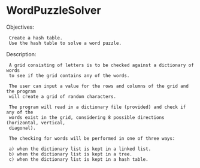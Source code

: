 # WordPuzzleSolver

Objectives:

     Create a hash table.
     Use the hash table to solve a word puzzle.


Description:

     A grid consisting of letters is to be checked against a dictionary of words
     to see if the grid contains any of the words.

     The user can input a value for the rows and columns of the grid and the program
     will create a grid of random characters.

     The program will read in a dictionary file (provided) and check if any of the
     words exist in the grid, considering 8 possible directions (horizontal, vertical,
     diagonal).

     The checking for words will be performed in one of three ways:

     a) when the dictionary list is kept in a linked list.
     b) when the dictionary list is kept in a tree.
     c) when the dictionary list is kept in a hash table.

   
